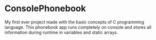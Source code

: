 # ConsolePhonebook
My first ever project made with the basic concepts of C programming language. This phonebook app runs completely on console and stores all information during runtime in variables and static arrays.
